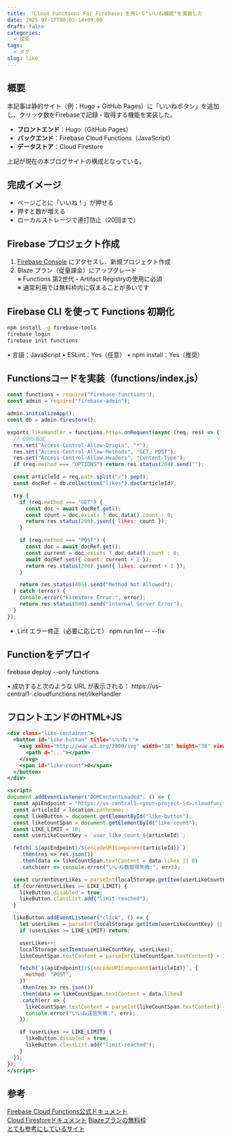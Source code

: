 ```yaml
---
title: 「Cloud Functions For Firebase」を用いて"いいね機能"を実装した
date: 2025-07-17T00:03:14+09:00
draft: false
categories:
  - 技術
tags:
  - タグ
slug: like
---
```


## 概要
本記事は静的サイト（例：Hugo + GitHub Pages）に「いいねボタン」を追加し、クリック数をFirebaseで記録・取得する機能を実装した。

- **フロントエンド**：Hugo（GitHub Pages）
- **バックエンド**：Firebase Cloud Functions（JavaScript）
- **データストア**：Cloud Firestore

上記が現在の本ブログサイトの構成となっている。

## 完成イメージ

- ページごとに「いいね！」が押せる
- 押すと数が増える
- ローカルストレージで連打防止（20回まで）

## Firebase プロジェクト作成

1. [Firebase Console](https://console.firebase.google.com/) にアクセスし、新規プロジェクト作成
2. Blaze プラン（従量課金）にアップグレード  
   ※ Functions 第2世代・Artifact Registryの使用に必須  
   ※ 通常利用では無料枠内に収まることが多いです

## Firebase CLI を使って Functions 初期化
```bash
npm install -g firebase-tools
firebase login
firebase init functions
```

•	言語：JavaScript
•	ESLint：Yes（任意）
•	npm install：Yes（推奨）

## Functionsコードを実装（functions/index.js）

```functions/index.js
const functions = require("firebase-functions");
const admin = require("firebase-admin");

admin.initializeApp();
const db = admin.firestore();

exports.likeHandler = functions.https.onRequest(async (req, res) => {
  // CORS設定
  res.set("Access-Control-Allow-Origin", "*");
  res.set("Access-Control-Allow-Methods", "GET, POST");
  res.set("Access-Control-Allow-Headers", "Content-Type");
  if (req.method === "OPTIONS") return res.status(204).send("");

  const articleId = req.path.split("/").pop();
  const docRef = db.collection("likes").doc(articleId);

  try {
    if (req.method === "GET") {
      const doc = await docRef.get();
      const count = doc.exists ? doc.data().count : 0;
      return res.status(200).json({ likes: count });
    }

    if (req.method === "POST") {
      const doc = await docRef.get();
      const current = doc.exists ? doc.data().count : 0;
      await docRef.set({ count: current + 1 });
      return res.status(200).json({ likes: current + 1 });
    }

    return res.status(405).send("Method Not Allowed");
  } catch (error) {
    console.error("Firestore Error:", error);
    return res.status(500).send("Internal Server Error");
  }
});
```

- Lint エラー修正（必要に応じて）
npm run lint -- --fix

## Functionをデプロイ
firebase deploy --only functions

•	成功すると次のような URL が表示される：
https://us-central1-<your-project-id>.cloudfunctions.net/likeHandler


## フロントエンドのHTML+JS

```layouts/partials/like.html
<div class="like-container">
  <button id="like-button" title="いいね！">
    <svg xmlns="http://www.w3.org/2000/svg" width="38" height="38" viewBox="0 0 24 24" fill="#ea5550">
      <path d="..."></path>
    </svg>
    <span id="like-count">0</span>
  </button>
</div>

<script>
document.addEventListener("DOMContentLoaded", () => {
  const apiEndpoint = "https://us-central1-<your-project-id>.cloudfunctions.net/likeHandler";
  const articleId = location.pathname;
  const likeButton = document.getElementById("like-button");
  const likeCountSpan = document.getElementById("like-count");
  const LIKE_LIMIT = 10;
  const userLikeCountKey = `user_like_count_${articleId}`;

  fetch(`${apiEndpoint}/${encodeURIComponent(articleId)}`)
    .then(res => res.json())
    .then(data => likeCountSpan.textContent = data.likes || 0)
    .catch(err => console.error("いいね数取得失敗:", err));

  const currentUserLikes = parseInt(localStorage.getItem(userLikeCountKey) || "0");
  if (currentUserLikes >= LIKE_LIMIT) {
    likeButton.disabled = true;
    likeButton.classList.add("limit-reached");
  }

  likeButton.addEventListener("click", () => {
    let userLikes = parseInt(localStorage.getItem(userLikeCountKey) || "0");
    if (userLikes >= LIKE_LIMIT) return;

    userLikes++;
    localStorage.setItem(userLikeCountKey, userLikes);
    likeCountSpan.textContent = parseInt(likeCountSpan.textContent) + 1;

    fetch(`${apiEndpoint}/${encodeURIComponent(articleId)}`, {
      method: "POST",
    })
    .then(res => res.json())
    .then(data => likeCountSpan.textContent = data.likes)
    .catch(err => {
      likeCountSpan.textContent = parseInt(likeCountSpan.textContent) - 1;
      console.error("いいね送信失敗:", err);
    });

    if (userLikes >= LIKE_LIMIT) {
      likeButton.disabled = true;
      likeButton.classList.add("limit-reached");
    }
  });
});
</script>
```

## 参考
[Firebase Cloud Functions公式ドキュメント](https://firebase.google.com/docs/functions?hl=ja)  
[Cloud Firestoreドキュメント](https://firebase.google.com/docs/firestore?hl=ja) 
[Blazeプランの無料枠](https://firebase.google.com/pricing)  
[とても参考にしているサイト](https://blog.bokukoha.dev/)  